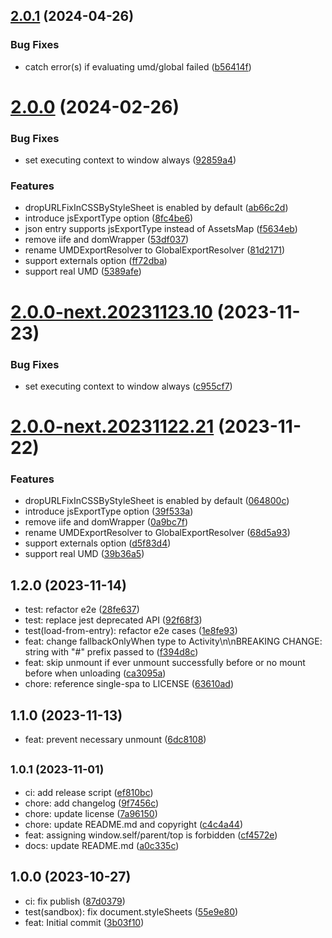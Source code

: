 ## [2.0.1](https://github.com/HaploidJS/haploid/compare/v2.0.0...v2.0.1) (2024-04-26)

### Bug Fixes

-   catch error(s) if evaluating umd/global failed ([b56414f](https://github.com/HaploidJS/haploid/commit/b56414f42e94489125f82e89e1a76ae9f63c9c9d))

# [2.0.0](https://github.com/HaploidJS/haploid/compare/v1.2.0...v2.0.0) (2024-02-26)

### Bug Fixes

-   set executing context to window always ([92859a4](https://github.com/HaploidJS/haploid/commit/92859a4e9ae8f0d5a3f2704c80bb17e0f7ea869e))

### Features

-   dropURLFixInCSSByStyleSheet is enabled by default ([ab66c2d](https://github.com/HaploidJS/haploid/commit/ab66c2df313b693b59749b8d3ce199ac435a1ff9))
-   introduce jsExportType option ([8fc4be6](https://github.com/HaploidJS/haploid/commit/8fc4be6a0802d924d28cb50308c542ec781cb08b))
-   json entry supports jsExportType instead of AssetsMap ([f5634eb](https://github.com/HaploidJS/haploid/commit/f5634ebc5c292d01b67c93b1a47ffdb691a0a03e))
-   remove iife and domWrapper ([53df037](https://github.com/HaploidJS/haploid/commit/53df0373b65b62794b7e4cd0d43cb12b495276e9))
-   rename UMDExportResolver to GlobalExportResolver ([81d2171](https://github.com/HaploidJS/haploid/commit/81d21711582fb280d3d799ecddfed4b2e612f00c))
-   support externals option ([ff72dba](https://github.com/HaploidJS/haploid/commit/ff72dba7aa049b66fca0e5b6532de42ad6de5184))
-   support real UMD ([5389afe](https://github.com/HaploidJS/haploid/commit/5389afe82c77b62e3b8321a7641596882e716e2e))

# [2.0.0-next.20231123.10](https://github.com/HaploidJS/haploid/compare/v2.0.0-next.20231122.21...v2.0.0-next.20231123.10) (2023-11-23)

### Bug Fixes

-   set executing context to window always ([c955cf7](https://github.com/HaploidJS/haploid/commit/c955cf75714237da4b5ef1f7d151426acc89d3ee))

# [2.0.0-next.20231122.21](https://github.com/HaploidJS/haploid/compare/v1.2.0...v2.0.0-next.20231122.21) (2023-11-22)

### Features

-   dropURLFixInCSSByStyleSheet is enabled by default ([064800c](https://github.com/HaploidJS/haploid/commit/064800c3201cb986f8183f067378308572c4426f))
-   introduce jsExportType option ([39f533a](https://github.com/HaploidJS/haploid/commit/39f533aa8c076a06746f254d245c1e1514253cf5))
-   remove iife and domWrapper ([0a9bc7f](https://github.com/HaploidJS/haploid/commit/0a9bc7f5e617f09ddc28ec69ce0cbb522a9bb149))
-   rename UMDExportResolver to GlobalExportResolver ([68d5a93](https://github.com/HaploidJS/haploid/commit/68d5a93018e665f7cb00a8d32e04276836e0e3ac))
-   support externals option ([d5f83d4](https://github.com/HaploidJS/haploid/commit/d5f83d48072646c97e85ad89c12dd9dd07196eb2))
-   support real UMD ([39b36a5](https://github.com/HaploidJS/haploid/commit/39b36a50d98bd73c87e5eb5896c54677b8b3b1f3))

## 1.2.0 (2023-11-14)

-   test: refactor e2e ([28fe637](https://github.com/HaploidJS/haploid/commit/28fe637))
-   test: replace jest deprecated API ([92f68f3](https://github.com/HaploidJS/haploid/commit/92f68f3))
-   test(load-from-entry): refactor e2e cases ([1e8fe93](https://github.com/HaploidJS/haploid/commit/1e8fe93))
-   feat: change fallbackOnlyWhen type to Activity\n\nBREAKING CHANGE: string with "#" prefix passed to ([f394d8c](https://github.com/HaploidJS/haploid/commit/f394d8c))
-   feat: skip unmount if ever unmount successfully before or no mount before when unloading ([ca3095a](https://github.com/HaploidJS/haploid/commit/ca3095a))
-   chore: reference single-spa to LICENSE ([63610ad](https://github.com/HaploidJS/haploid/commit/63610ad))

## 1.1.0 (2023-11-13)

-   feat: prevent necessary unmount ([6dc8108](https://github.com/HaploidJS/haploid/commit/6dc8108))

## <small>1.0.1 (2023-11-01)</small>

-   ci: add release script ([ef810bc](https://github.com/HaploidJS/haploid/commit/ef810bc))
-   chore: add changelog ([9f7456c](https://github.com/HaploidJS/haploid/commit/9f7456c))
-   chore: update license ([7a96150](https://github.com/HaploidJS/haploid/commit/7a96150))
-   chore: update README.md and copyright ([c4c4a44](https://github.com/HaploidJS/haploid/commit/c4c4a44))
-   feat: assigning window.self/parent/top is forbidden ([cf4572e](https://github.com/HaploidJS/haploid/commit/cf4572e))
-   docs: update README.md ([a0c335c](https://github.com/HaploidJS/haploid/commit/a0c335c))

## 1.0.0 (2023-10-27)

-   ci: fix publish ([87d0379](https://github.com/HaploidJS/haploid/commit/87d0379))
-   test(sandbox): fix document.styleSheets ([55e9e80](https://github.com/HaploidJS/haploid/commit/55e9e80))
-   feat: Initial commit ([3b03f10](https://github.com/HaploidJS/haploid/commit/3b03f10))
